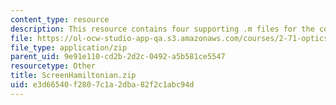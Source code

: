 ```yaml
---
content_type: resource
description: This resource contains four supporting .m files for the course.
file: https://ol-ocw-studio-app-qa.s3.amazonaws.com/courses/2-71-optics-spring-2009/e3d66540f2807c1a2dba82f2c1abc94d_ScreenHamiltonian.zip
file_type: application/zip
parent_uid: 9e91e110-cd2b-2d2c-0492-a5b581ce5547
resourcetype: Other
title: ScreenHamiltonian.zip
uid: e3d66540-f280-7c1a-2dba-82f2c1abc94d
---
```

